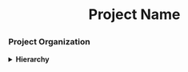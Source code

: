 <h1 align="center">
<p>Project Name</a></p>
</h1>

### Project Organization
<details>
<summary><b>Hierarchy</b>
</summary>
<p>------------

Run the following command to generate the directory structure: 

```bash
tree -s --charset X .
```
